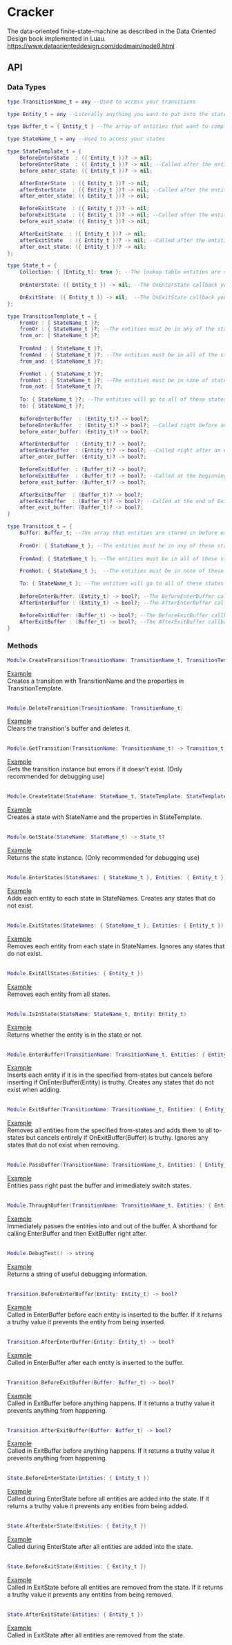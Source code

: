 # Cracker
The data-oriented finite-state-machine as described in the Data Oriented Design book implemented in Luau. https://www.dataorienteddesign.com/dodmain/node8.html

## API

### Data Types
```lua
type TransitionName_t = any --Used to access your transitions
```

```lua
type Entity_t = any --Literally anything you want to put into the state machine
```

```lua
type Buffer_t = { Entity_t } --The array of entities that want to complete the transition
```

```lua
type StateName_t = any --Used to access your states
```

```lua
type StateTemplate_t = {    
    BeforeEnterState  : ({ Entity_t })? -> nil; 
    beforeEnterState  : ({ Entity_t })? -> nil; --Called after the entities that are already in the state have been filtered out and the rest are ready to enter the state, if it returns a truthy value the entities will not be inserted into the state (Many different allowed versions to accomodate common casings)
    before_enter_state: ({ Entity_t })? -> nil;

    AfterEnterState  : ({ Entity_t })? -> nil; 
    afterEnterState  : ({ Entity_t })? -> nil; --Called after the entities have entered the state (Many different allowed versions to accomodate common casings)
    after_enter_state: ({ Entity_t })? -> nil;

    BeforeExitState  : ({ Entity_t })? -> nil;
    beforeExitState  : ({ Entity_t })? -> nil; --Called after the entities that are not in the state have been filtered out and the rest are ready to exit the state, if it returns a truthy value the entities will not exit from the state (Many different allowed versions to accomodate common casings)
    before_exit_state: ({ Entity_t })? -> nil;

    AfterExitState  : ({ Entity_t })? -> nil;
    afterExitState  : ({ Entity_t })? -> nil; --Called after the entities have exited the state (Many different allowed versions to accomodate common casings)
    after_exit_state: ({ Entity_t })? -> nil;
};
```

```lua
type State_t = {
    Collection: { [Entity_t]: true }; --The lookup table entities are stored in
    
    OnEnterState: ({ Entity_t }) -> nil; --The OnEnterState callback you optionally defined

    OnExitState: ({ Entity_t }) -> nil;  --The OnExitState callback you optionally defined
};
```

```lua
type TransitionTemplate_t = {
    FromOr : { StateName_t }?;
    fromOr : { StateName_t }?; --The entities must be in any of the states in this array to be allowed to enter the buffer. If empty it will be ignored (Allowing many different versions to accomodate common casings)
    from_or: { StateName_t }?;
    
    FromAnd : { StateName_t }?;
    fromAnd : { StateName_t }?; --The entities must be in all of the states in this array to be allowed to enter the buffer . If empty it will be ignored(Allowing many different versions to accomodate common casings)
    from_and: { StateName_t }?;

    FromNot : { StateName_t }?;
    fromNot : { StateName_t }?; --The entities must be in none of states in this array to be allowed to enter the buffer. If empty it will be ignored (Allowing many different versions to accomodate common casings)
    from_not: { StateName_t }?;
    
    To: { StateName_t }?; --The entities will go to all of these states when they exit the buffer (Allowing many different versions to accomodate common casings)
    to: { StateName_t }?;
    
    BeforeEnterBuffer  : (Entity_t)? -> bool?;
    beforeEnterBuffer  : (Entity_t)? -> bool?; --Called right before an entity enters the buffer, if it returns a truthy value the entity will not be inserted into the buffer (Allowing many different versions to accomodate common casings)
    before_enter_buffer: (Entity_t)? -> bool?;

    AfterEnterBuffer  : (Entity_t)? -> bool?;
    afterEnterBuffer  : (Entity_t)? -> bool?; --Called right after an entity enters the buffer (Allowing many different versions to accomodate common casings)
    after_enter_buffer: (Entity_t)? -> bool?;

    BeforeExitBuffer  : (Buffer_t)? -> bool?;
    beforeExitBuffer  : (Buffer_t)? -> bool?; --Called at the beginning of ExitBuffer, if it returns a truthy value it returns early and nothing happens to the buffer or entities (Allowing many different versions to accomodate common casings)
    before_exit_buffer: (Buffer_t)? -> bool?;

    AfterExitBuffer  : (Buffer_t)? -> bool?;
    afterExitBuffer  : (Buffer_t)? -> bool?; --Called at the end of ExitBuffer (Allowing many different versions to accomodate common casings)
    after_exit_buffer: (Buffer_t)? -> bool?;
}
```

```lua
type Transition_t = {
    Buffer: Buffer_t; --The array that entities are stored in before exiting their old states and entering their new ones
    
    FromOr: { StateName_t }; --The entities must be in any of these states to be allowed to enter the buffer
    
    FromAnd: { StateName_t }; --The entities must be in all of these states to be allowed to enter the buffer. If empty it will be ignored

    FromNot: { StateName_t };  --The entities must be in none of these states to be allowed to enter the buffer. If empty it will be ignored

    To: { StateName_t }; --The entities will go to all of these states when they exit the buffer. If empty it will be ignored
    
    BeforeEnterBuffer: (Entity_t) -> bool?; --The BeforeEnterBuffer callback you optionally defined
    AfterEnterBuffer : (Entity_t) -> bool?; --The AfterEnterBuffer callback you optionally defined

    BeforeExitBuffer: (Buffer_t) -> bool?; --The BeforeExitBuffer callback you optionally defined
    AfterExitBuffer : (Buffer_t) -> bool?; --The AfterExitBuffer callback you optionally defined
}
```

### Methods
```lua
Module.CreateTransition(TransitionName: TransitionName_t, TransitionTemplate: Template_t)
```
[Example](./Documentation/CreateTransition.md)<br />
Creates a transition with TransitionName and the properties in TransitionTemplate.
<br /><br />

```lua
Module.DeleteTransition(TransitionName: TransitionName_t)
```
[Example](./Documentation/DeleteTransition.md)<br />
Clears the transition's buffer and deletes it.
<br /><br />

```lua
Module.GetTransition(TransitionName: TransitionName_t) -> Transition_t
```
[Example](./Documentation/GetTransition.md)<br />
Gets the transition instance but errors if it doesn't exist. (Only recommended for debugging use)
<br /><br />

```lua
Module.CreateState(StateName: StateName_t, StateTemplate: StateTemplate_t?)
```
[Example](./Documentation/CreateState.md)<br />
Creates a state with StateName and the properties in StateTemplate.
<br /><br />

```lua
Module.GetState(StateName: StateName_t) -> State_t?
```
[Example](./Documentation/GetState.md)<br />
Returns the state instance. (Only recommended for debugging use)
<br /><br />

```lua
Module.EnterStates(StateNames: { StateName_t }, Entities: { Entity_t })
```
[Example](./Documentation/EnterStates.md)<br />
Adds each entity to each state in StateNames. Creates any states that do not exist.
<br /><br />

```lua
Module.ExitStates(StateNames: { StateName_t }, Entities: { Entity_t })
```
[Example](./Documentation/ExitStates.md)<br />
Removes each entity from each state in StateNames. Ignores any states that do not exist.
<br /><br />

```lua
Module.ExitAllStates(Entities: { Entity_t })
```
[Example](./Documentation/ExitAllStates.md)<br />
Removes each entity from all states.
<br /><br />

```lua
Module.IsInState(StateName: StateName_t, Entity: Entity_t)
```
[Example](./Documentation/IsInState.md)<br />
Returns whether the entity is in the state or not.
<br /><br />

```lua
Module.EnterBuffer(TransitionName: TransitionName_t, Entities: { Entity_t })
```
[Example](./Documentation/EnterBuffer.md)<br />
Inserts each entity if it is in the specified from-states but cancels before inserting if OnEnterBuffer(Entity) is truthy. Creates any states that do not exist when adding.
<br /><br />

```lua
Module.ExitBuffer(TransitionName: TransitionName_t, Entities: { Entity_t })
```
[Example](./Documentation/ExitBuffer.md)<br />
Removes all entities from the specified from-states and adds them to all to-states but cancels entirely if OnExitBuffer(Buffer) is truthy. Ignores any states that do not exist when removing.
<br /><br />

```lua
Module.PassBuffer(TransitionName: TransitionName_t, Entities: { Entity_t })
```
[Example](./Documentation/PassBuffer.md)<br />
Entities pass right past the buffer and immediately switch states.
<br /><br />

```lua
Module.ThroughBuffer(TransitionName: TransitionName_t, Entities: { Entity_t })
```
[Example](./Documentation/ThroughBuffer.md)<br />
Immediately passes the entities into and out of the buffer. A shorthand for calling EnterBuffer and then ExitBuffer right after.
<br /><br />

```lua
Module.DebugText() -> string
```
[Example](./Documentation/DebugText.md)<br />
Returns a string of useful debugging information.
<br /><br />

```lua
Transition.BeforeEnterBuffer(Entity: Entity_t) -> bool?
```
[Example](./Documentation/BeforeEnterBuffer.md)<br />
Called in EnterBuffer before each entity is inserted to the buffer. If it returns a truthy value it prevents the entity from being inserted.
<br /><br />

```lua
Transition.AfterEnterBuffer(Entity: Entity_t) -> bool?
```
[Example](./Documentation/AfterEnterBuffer.md)<br />
Called in EnterBuffer after each entity is inserted to the buffer.
<br /><br />


```lua
Transition.BeforeExitBuffer(Buffer: Buffer_t) -> bool?
```
[Example](./Documentation/BeforeExitBuffer.md)<br />
Called in ExitBuffer before anything happens. If it returns a truthy value it prevents anything from happening.
<br /><br />

```lua
Transition.AfterExitBuffer(Buffer: Buffer_t) -> bool?
```
[Example](./Documentation/AfterExitBuffer.md)<br />
Called in ExitBuffer before anything happens. If it returns a truthy value it prevents anything from happening.
<br /><br />

```lua
State.BeforeEnterState(Entities: { Entity_t })
```
[Example](./Documentation/BeforeEnterState.md)<br />
Called during EnterState before all entities are added into the state. If it returns a truthy value it prevents any entities from being added.
<br /><br />

```lua
State.AfterEnterState(Entities: { Entity_t })
```
[Example](./Documentation/AfterEnterState.md)<br />
Called during EnterState after all entities are added into the state.
<br /><br />

```lua
State.BeforeExitState(Entities: { Entity_t })
```
[Example](./Documentation/BeforeExitState.md)<br />
Called in ExitState before all entities are removed from the state. If it returns a truthy value it prevents any entities from being removed.
<br /><br />

```lua
State.AfterExitState(Entities: { Entity_t })
```
[Example](./Documentation/AfterExitState.md)<br />
Called in ExitState after all entities are removed from the state.
<br /><br />